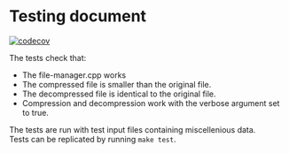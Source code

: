 # Testing document
[![codecov](https://codecov.io/gh/bntti/tiralabra/branch/main/graph/badge.svg?token=UUM7HC26G1)](https://codecov.io/gh/bntti/tiralabra)

The tests check that:
- The file-manager.cpp works
- The compressed file is smaller than the original file.
- The decompressed file is identical to the original file.
- Compression and decompression work with the verbose argument set to true.

The tests are run with test input files containing miscellenious data.  
Tests can be replicated by running `make test`.